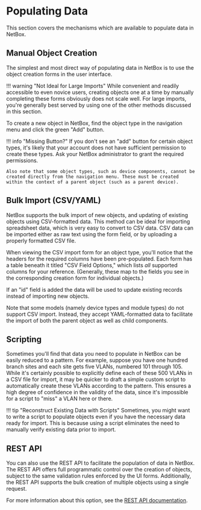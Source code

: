 # Populating Data

This section covers the mechanisms which are available to populate data in NetBox.

## Manual Object Creation

The simplest and most direct way of populating data in NetBox is to use the object creation forms in the user interface.

!!! warning "Not Ideal for Large Imports"
    While convenient and readily accessible to even novice users, creating objects one at a time by manually completing these forms obviously does not scale well. For large imports, you're generally best served by using one of the other methods discussed in this section.

To create a new object in NetBox, find the object type in the navigation menu and click the green "Add" button.

!!! info "Missing Button?"
    If you don't see an "add" button for certain object types, it's likely that your account does not have sufficient permission to create these types. Ask your NetBox administrator to grant the required permissions.
    
    Also note that some object types, such as device components, cannot be created directly from the navigation menu. These must be created within the context of a parent object (such as a parent device).

<!-- TODO: Screenshot -->

## Bulk Import (CSV/YAML)

NetBox supports the bulk import of new objects, and updating of existing objects using CSV-formatted data. This method can be ideal for importing spreadsheet data, which is very easy to convert to CSV data. CSV data can be imported either as raw text using the form field, or by uploading a properly formatted CSV file.

When viewing the CSV import form for an object type, you'll notice that the headers for the required columns have been pre-populated. Each form has a table beneath it titled "CSV Field Options," which lists _all_ supported columns for your reference. (Generally, these map to the fields you see in the corresponding creation form for individual objects.)

<!-- TODO: Screenshot -->

If an "id" field is added the data will be used to update existing records instead of importing new objects.

Note that some models (namely device types and module types) do not support CSV import. Instead, they accept YAML-formatted data to facilitate the import of both the parent object as well as child components.

## Scripting

Sometimes you'll find that data you need to populate in NetBox can be easily reduced to a pattern. For example, suppose you have one hundred branch sites and each site gets five VLANs, numbered 101 through 105. While it's certainly possible to explicitly define each of these 500 VLANs in a CSV file for import, it may be quicker to draft a simple custom script to automatically create these VLANs according to the pattern. This ensures a high degree of confidence in the validity of the data, since it's impossible for a script to "miss" a VLAN here or there.

!!! tip "Reconstruct Existing Data with Scripts"
    Sometimes, you might want to write a script to populate objects even if you have the necessary data ready for import. This is because using a script eliminates the need to manually verify existing data prior to import.

## REST API

You can also use the REST API to facilitate the population of data in NetBox. The REST API offers full programmatic control over the creation of objects, subject to the same validation rules enforced by the UI forms. Additionally, the REST API supports the bulk creation of multiple objects using a single request.

For more information about this option, see the [REST API documentation](../integrations/rest-api.md).
